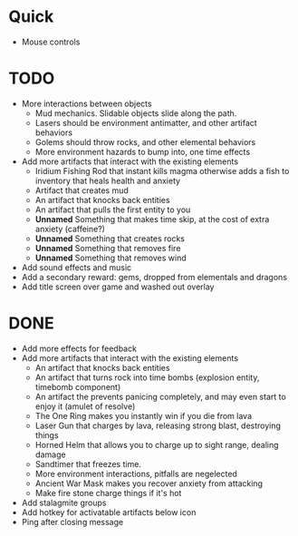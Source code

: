 
# Quick

- Mouse controls

# TODO

- More interactions between objects
    - Mud mechanics.  Slidable objects slide along the path.
    - Lasers should be environment antimatter, and other artifact behaviors
    - Golems should throw rocks, and other elemental behaviors
    - More environment hazards to bump into, one time effects
- Add more artifacts that interact with the existing elements
    - Iridium Fishing Rod that instant kills magma otherwise adds a fish to inventory that
      heals health and anxiety
    - Artifact that creates mud
    - An artifact that knocks back entities
    - An artifact that pulls the first entity to you
    - **Unnamed** Something that makes time skip, at the cost of extra anxiety (caffeine?)
    - **Unnamed** Something that creates rocks
    - **Unnamed** Something that removes fire
    - **Unnamed** Something that removes wind
- Add sound effects and music
- Add a secondary reward: gems, dropped from elementals and dragons
- Add title screen over game and washed out overlay

# DONE

- Add more effects for feedback
- Add more artifacts that interact with the existing elements
    - An artifact that knocks back entities
    - An artifact that turns rock into time bombs (explosion entity, timebomb component)
    - An artifact the prevents panicing completely, and may even start to enjoy it (amulet of resolve)
    - The One Ring makes you instantly win if you die from lava
    - Laser Gun that charges by lava, releasing strong blast, destroying things
    - Horned Helm that allows you to charge up to sight range, dealing damage
    - Sandtimer that freezes time.
    - More environment interactions, pitfalls are negelected
    - Ancient War Mask makes you recover anxiety from attacking
    - Make fire stone charge things if it's hot
- Add stalagmite groups
- Add hotkey for activatable artifacts below icon
- Ping after closing message